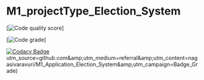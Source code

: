 # M1_projectType_Election_System
[![Code quality score](https://api.codiga.io/project/29860/score/svg)]

[![Code grade](https://api.codiga.io/project/29860/status/svg)]

[![Codacy Badge](https://app.codacy.com/project/badge/Grade/24326ecff348401392c04a7858bcb1f0)](https://app.codacy.com/gh/nagasivaravuri/M1_Application_Election_System/dashboard?)utm_source=github.com&amp;utm_medium=referral&amp;utm_content=nagasivaravuri/M1_Application_Election_System&amp;utm_campaign=Badge_Grade)



